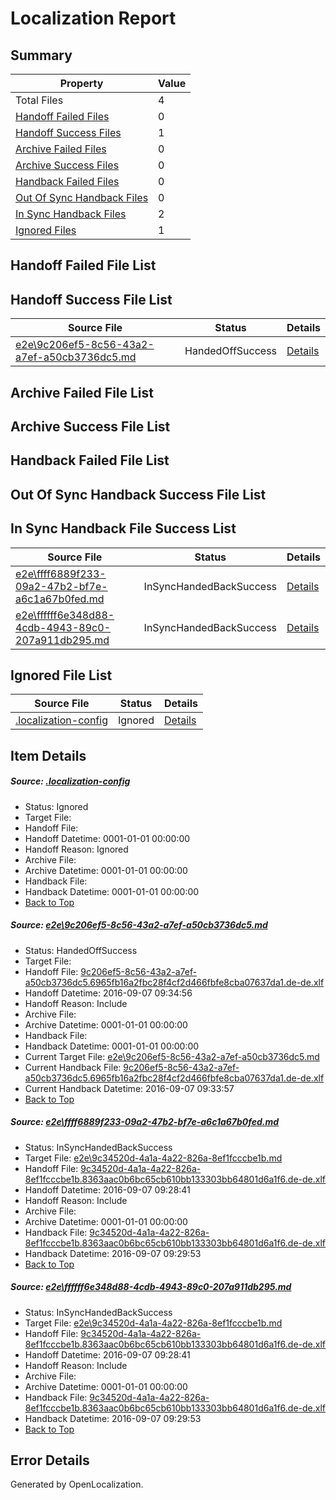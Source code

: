 # <a name='report-top'></a> Localization Report

## Summary
 Property | Value 
 -------- | ----- 
 Total Files | 4
[ Handoff Failed Files ](#handoff-failed-list)| 0
[ Handoff Success Files ](#handoff-success-list)| 1
[ Archive Failed Files ](#archive-failed-list)| 0
[ Archive Success Files ](#archive-success-list)| 0
[ Handback Failed Files ](#handback-failed-list)| 0
[ Out Of Sync Handback Files ](#outofsync-handback-success-list)| 0
[ In Sync Handback Files ](#insync-handback-success-list)| 2
[ Ignored Files ](#ignored-list)| 1

## <a name='handoff-failed-list'></a> Handoff Failed File List

## <a name='handoff-success-list'></a> Handoff Success File List
 Source File | Status | Details 
 ----------- | ------ | ------- 
 [e2e\9c206ef5-8c56-43a2-a7ef-a50cb3736dc5.md](https://github.com/OpenLocalizationTestOrg/ol-test0/blob/bb10cc42bbab6fac0208292b1dc7a125b3fa351f/e2e/9c206ef5-8c56-43a2-a7ef-a50cb3736dc5.md) | HandedOffSuccess | [Details](#309ffa0eef9a4c1e2977ec1cf801d2fc6b48886c1)

## <a name='archive-failed-list'></a> Archive Failed File List

## <a name='archive-success-list'></a> Archive Success File List

## <a name='handback-failed-list'></a> Handback Failed File List

## <a name='outofsync-handback-success-list'></a> Out Of Sync Handback Success File List

## <a name='insync-handback-success-list'></a> In Sync Handback File Success List
 Source File | Status | Details 
 ----------- | ------ | ------- 
 [e2e\ffff6889f233-09a2-47b2-bf7e-a6c1a67b0fed.md](https://github.com/OpenLocalizationTestOrg/ol-test0/blob/2d7299123dd39cc56517060d7bfa89660424e299/e2e/ffff6889f233-09a2-47b2-bf7e-a6c1a67b0fed.md) | InSyncHandedBackSuccess | [Details](#00e695ea275f78e518528d2f2eee83051573bf6a2)
 [e2e\ffffff6e348d88-4cdb-4943-89c0-207a911db295.md](https://github.com/OpenLocalizationTestOrg/ol-test0/blob/bb10cc42bbab6fac0208292b1dc7a125b3fa351f/e2e/ffffff6e348d88-4cdb-4943-89c0-207a911db295.md) | InSyncHandedBackSuccess | [Details](#00e695ea275f78e518528d2f2eee83051573bf6a3)

## <a name='ignored-list'></a> Ignored File List
 Source File | Status | Details 
 ----------- | ------ | ------- 
 [.localization-config](https://github.com/OpenLocalizationTestOrg/ol-test0/blob/bb10cc42bbab6fac0208292b1dc7a125b3fa351f/.localization-config) | Ignored | [Details](#c268a05ecaa7ec85942ed632c29928ee5bd6da8d0)

## Item Details
##### <a name='c268a05ecaa7ec85942ed632c29928ee5bd6da8d0'></a> Source: [.localization-config](https://github.com/OpenLocalizationTestOrg/ol-test0/blob/bb10cc42bbab6fac0208292b1dc7a125b3fa351f/.localization-config)
* Status: Ignored
* Target File: 
* Handoff File: 
* Handoff Datetime: 0001-01-01 00:00:00
* Handoff Reason: Ignored
* Archive File: 
* Archive Datetime: 0001-01-01 00:00:00
* Handback File: 
* Handback Datetime: 0001-01-01 00:00:00
* [Back to Top](#report-top)

##### <a name='309ffa0eef9a4c1e2977ec1cf801d2fc6b48886c1'></a> Source: [e2e\9c206ef5-8c56-43a2-a7ef-a50cb3736dc5.md](https://github.com/OpenLocalizationTestOrg/ol-test0/blob/bb10cc42bbab6fac0208292b1dc7a125b3fa351f/e2e/9c206ef5-8c56-43a2-a7ef-a50cb3736dc5.md)
* Status: HandedOffSuccess
* Target File: 
* Handoff File: [9c206ef5-8c56-43a2-a7ef-a50cb3736dc5.6965fb16a2fbc28f4cf2d466fbfe8cba07637da1.de-de.xlf](https://github.com/OpenLocalizationTestOrg/ol-test0-handoff/blob/2bcae225807b9a8cc1b44491715e275a1a3703ec/ol-handoff/OpenLocalizationTestOrg/ol-test0-dede/yuwzho/ht/9c206ef5-8c56-43a2-a7ef-a50cb3736dc5.6965fb16a2fbc28f4cf2d466fbfe8cba07637da1.de-de.xlf)
* Handoff Datetime: 2016-09-07 09:34:56
* Handoff Reason: Include
* Archive File: 
* Archive Datetime: 0001-01-01 00:00:00
* Handback File: 
* Handback Datetime: 0001-01-01 00:00:00
* Current Target File: [e2e\9c206ef5-8c56-43a2-a7ef-a50cb3736dc5.md](https://github.com/OpenLocalizationTestOrg/ol-test0-dede/blob/fa369205bdc951027f98303baba73ce6b34ceceb/e2e/9c206ef5-8c56-43a2-a7ef-a50cb3736dc5.md)
* Current Handback File: [9c206ef5-8c56-43a2-a7ef-a50cb3736dc5.6965fb16a2fbc28f4cf2d466fbfe8cba07637da1.de-de.xlf](https://github.com/OpenLocalizationTestOrg/ol-test0-handback/blob/62c50730e8442c1dc14998e2f51e71caa19a3b92/ol-handback/OpenLocalizationTestOrg/ol-test0-dede/yuwzho/ht/9c206ef5-8c56-43a2-a7ef-a50cb3736dc5.6965fb16a2fbc28f4cf2d466fbfe8cba07637da1.de-de.xlf)
* Current Handback Datetime: 2016-09-07 09:33:57
* [Back to Top](#report-top)

##### <a name='00e695ea275f78e518528d2f2eee83051573bf6a2'></a> Source: [e2e\ffff6889f233-09a2-47b2-bf7e-a6c1a67b0fed.md](https://github.com/OpenLocalizationTestOrg/ol-test0/blob/2d7299123dd39cc56517060d7bfa89660424e299/e2e/ffff6889f233-09a2-47b2-bf7e-a6c1a67b0fed.md)
* Status: InSyncHandedBackSuccess
* Target File: [e2e\9c34520d-4a1a-4a22-826a-8ef1fcccbe1b.md](https://github.com/OpenLocalizationTestOrg/ol-test0-dede/blob/4504799af0d7e55cf6f0d7b2f019dd8b3a6704d9/e2e/9c34520d-4a1a-4a22-826a-8ef1fcccbe1b.md)
* Handoff File: [9c34520d-4a1a-4a22-826a-8ef1fcccbe1b.8363aac0b6bc65cb610bb133303bb64801d6a1f6.de-de.xlf](https://github.com/OpenLocalizationTestOrg/ol-test0-handoff/blob/14c92d30b0339b25984a43244b633ebc07be1062/ol-handoff/OpenLocalizationTestOrg/ol-test0-dede/yuwzho/ht/9c34520d-4a1a-4a22-826a-8ef1fcccbe1b.8363aac0b6bc65cb610bb133303bb64801d6a1f6.de-de.xlf)
* Handoff Datetime: 2016-09-07 09:28:41
* Handoff Reason: Include
* Archive File: 
* Archive Datetime: 0001-01-01 00:00:00
* Handback File: [9c34520d-4a1a-4a22-826a-8ef1fcccbe1b.8363aac0b6bc65cb610bb133303bb64801d6a1f6.de-de.xlf](https://github.com/OpenLocalizationTestOrg/ol-test0-handback/blob/449826767568f52f93c8d45cd1f840762caa1aca/ol-handback/OpenLocalizationTestOrg/ol-test0-dede/yuwzho/ht/9c34520d-4a1a-4a22-826a-8ef1fcccbe1b.8363aac0b6bc65cb610bb133303bb64801d6a1f6.de-de.xlf)
* Handback Datetime: 2016-09-07 09:29:53
* [Back to Top](#report-top)

##### <a name='00e695ea275f78e518528d2f2eee83051573bf6a3'></a> Source: [e2e\ffffff6e348d88-4cdb-4943-89c0-207a911db295.md](https://github.com/OpenLocalizationTestOrg/ol-test0/blob/bb10cc42bbab6fac0208292b1dc7a125b3fa351f/e2e/ffffff6e348d88-4cdb-4943-89c0-207a911db295.md)
* Status: InSyncHandedBackSuccess
* Target File: [e2e\9c34520d-4a1a-4a22-826a-8ef1fcccbe1b.md](https://github.com/OpenLocalizationTestOrg/ol-test0-dede/blob/4504799af0d7e55cf6f0d7b2f019dd8b3a6704d9/e2e/9c34520d-4a1a-4a22-826a-8ef1fcccbe1b.md)
* Handoff File: [9c34520d-4a1a-4a22-826a-8ef1fcccbe1b.8363aac0b6bc65cb610bb133303bb64801d6a1f6.de-de.xlf](https://github.com/OpenLocalizationTestOrg/ol-test0-handoff/blob/14c92d30b0339b25984a43244b633ebc07be1062/ol-handoff/OpenLocalizationTestOrg/ol-test0-dede/yuwzho/ht/9c34520d-4a1a-4a22-826a-8ef1fcccbe1b.8363aac0b6bc65cb610bb133303bb64801d6a1f6.de-de.xlf)
* Handoff Datetime: 2016-09-07 09:28:41
* Handoff Reason: Include
* Archive File: 
* Archive Datetime: 0001-01-01 00:00:00
* Handback File: [9c34520d-4a1a-4a22-826a-8ef1fcccbe1b.8363aac0b6bc65cb610bb133303bb64801d6a1f6.de-de.xlf](https://github.com/OpenLocalizationTestOrg/ol-test0-handback/blob/449826767568f52f93c8d45cd1f840762caa1aca/ol-handback/OpenLocalizationTestOrg/ol-test0-dede/yuwzho/ht/9c34520d-4a1a-4a22-826a-8ef1fcccbe1b.8363aac0b6bc65cb610bb133303bb64801d6a1f6.de-de.xlf)
* Handback Datetime: 2016-09-07 09:29:53
* [Back to Top](#report-top)


## Error Details

Generated by OpenLocalization.

